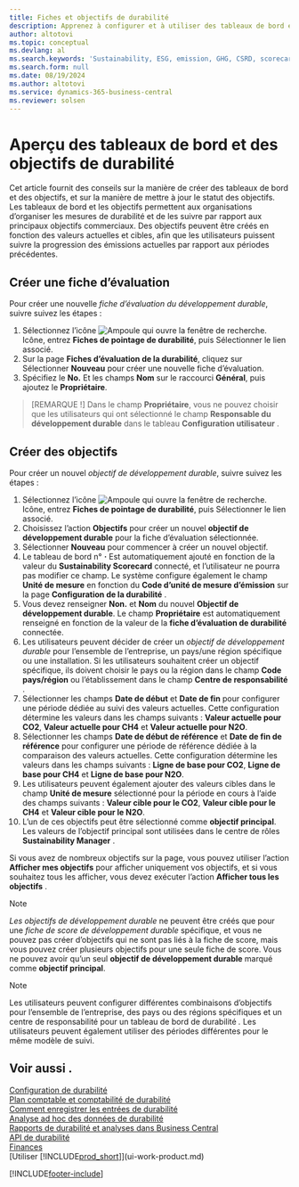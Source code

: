 ```yaml
---
title: Fiches et objectifs de durabilité
description: Apprenez à configurer et à utiliser des tableaux de bord et des objectifs de durabilité.
author: altotovi
ms.topic: conceptual
ms.devlang: al
ms.search.keywords: 'Sustainability, ESG, emission, GHG, CSRD, scorecard, goal, forecast, budget'
ms.search.form: null
ms.date: 08/19/2024
ms.author: altotovi
ms.service: dynamics-365-business-central
ms.reviewer: solsen
---
```


# Aperçu des tableaux de bord et des objectifs de durabilité

Cet article fournit des conseils sur la manière de créer des tableaux de bord et des objectifs, et sur la manière de mettre à jour le statut des objectifs. Les tableaux de bord et les objectifs permettent aux organisations d’organiser les mesures de durabilité et de les suivre par rapport aux principaux objectifs commerciaux. Des objectifs peuvent être créés en fonction des valeurs actuelles et cibles, afin que les utilisateurs puissent suivre la progression des émissions actuelles par rapport aux périodes précédentes.  

## Créer une fiche d’évaluation  

Pour créer une nouvelle *fiche d’évaluation du développement durable*, suivre suivez les étapes :

1. Sélectionnez l’icône ![Ampoule qui ouvre la fenêtre de recherche.](media/ui-search/search_small.png "Dites-moi ce que vous voulez faire") Icône, entrez **Fiches de pointage de durabilité**, puis Sélectionner le lien associé. 
2. Sur la page **Fiches d’évaluation de la durabilité**, cliquez sur Sélectionner **Nouveau** pour créer une nouvelle fiche d’évaluation.  
3. Spécifiez le **No.** Et les champs  **Nom** sur le raccourci **Général**, puis ajoutez le **Propriétaire**. 

> [REMARQUE !] Dans le champ **Propriétaire**, vous ne pouvez choisir que les utilisateurs qui ont sélectionné le champ **Responsable du développement durable** dans le tableau **Configuration utilisateur** . 

## Créer des objectifs  

Pour créer un nouvel *objectif de développement durable*, suivre suivez les étapes :

1. Sélectionnez l’icône ![Ampoule qui ouvre la fenêtre de recherche.](media/ui-search/search_small.png "Dites-moi ce que vous voulez faire") Icône, entrez **Fiches de pointage de durabilité**, puis Sélectionner le lien associé.
2. Choisissez l’action **Objectifs** pour créer un nouvel **objectif de développement durable** pour la fiche d’évaluation sélectionnée.  
3. Sélectionner **Nouveau** pour commencer à créer un nouvel objectif.
4. Le tableau de bord n° **·** Est automatiquement ajouté en fonction de la valeur du  **Sustainability Scorecard** connecté, et l’utilisateur ne pourra pas modifier ce champ. Le système configure également le champ **Unité de mesure** en fonction du **Code d’unité de mesure d’émission** sur la page **Configuration de la durabilité** .  
5. Vous devez renseigner **Non.** et **Nom** du nouvel **Objectif de développement durable**. Le champ **Propriétaire** est automatiquement renseigné en fonction de la valeur de la **fiche d’évaluation de durabilité** connectée.   
6. Les utilisateurs peuvent décider de créer un *objectif de développement durable* pour l’ensemble de l’entreprise, un pays/une région spécifique ou une installation. Si les utilisateurs souhaitent créer un objectif spécifique, ils doivent choisir le pays ou la région dans le champ **Code pays/région** ou l’établissement dans le champ **Centre de responsabilité** .  
7. Sélectionner les champs **Date de début** et **Date de fin** pour configurer une période dédiée au suivi des valeurs actuelles. Cette configuration détermine les valeurs dans les champs suivants : **Valeur actuelle pour CO2**, **Valeur actuelle pour CH4** et **Valeur actuelle pour N2O**. 
8. Sélectionner les champs **Date de début de référence** et **Date de fin de référence** pour configurer une période de référence dédiée à la comparaison des valeurs actuelles. Cette configuration détermine les valeurs dans les champs suivants : **Ligne de base pour CO2**, **Ligne de base pour CH4** et **Ligne de base pour N2O**.
9. Les utilisateurs peuvent également ajouter des valeurs cibles dans le champ  **Unité de mesure** sélectionné pour la période en cours à l’aide des champs suivants : **Valeur cible pour le CO2**, **Valeur cible pour le CH4** et **Valeur cible pour le N2O**.   
10. L’un de ces objectifs peut être sélectionné comme **objectif principal**. Les valeurs de l’objectif principal sont utilisées dans le centre de rôles  **Sustainability Manager** .  

Si vous avez de nombreux objectifs sur la page, vous pouvez utiliser l’action  **Afficher mes objectifs** pour afficher uniquement vos objectifs, et si vous souhaitez tous les afficher, vous devez exécuter l’action  **Afficher tous les objectifs** .  

> [!NOTE]
> *Les objectifs de développement durable* ne peuvent être créés que pour une *fiche de score de développement durable* spécifique, et vous ne pouvez pas créer d’objectifs qui ne sont pas liés à la fiche de score, mais vous pouvez créer plusieurs objectifs pour une seule fiche de score. Vous ne pouvez avoir qu’un seul **objectif de développement durable** marqué comme **objectif principal**.

> [!NOTE]
> Les utilisateurs peuvent configurer différentes combinaisons d’objectifs pour l’ensemble de l’entreprise, des pays ou des régions spécifiques et un centre de responsabilité pour un tableau de bord de durabilité *.* Les utilisateurs peuvent également utiliser des périodes différentes pour le même modèle de suivi. 

## Voir aussi .

[Configuration de durabilité](finance-sustainability-setup.md)    
[Plan comptable et comptabilité de durabilité](finance-sustainability-accounts-ledger.md)    
[Comment enregistrer les entrées de durabilité](finance-sustainability-journal.md)    
[Analyse ad hoc des données de durabilité](ad-hoc-analysis-sustainability.md)    
[Rapports de durabilité et analyses dans Business Central](sustainability-reports.md)   
[API de durabilité](/dynamics365/business-central/dev-itpro/api-sustainability/sustainability-api?toc=/dynamics365/business-central/toc.json)    
[Finances](finance.md)    
[Utiliser [!INCLUDE[prod_short](includes/prod_short.md)]](ui-work-product.md)    

[!INCLUDE[footer-include](includes/footer-banner.md)]
